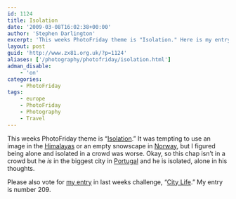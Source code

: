 ```yaml
---
id: 1124
title: Isolation
date: '2009-03-08T16:02:38+00:00'
author: 'Stephen Darlington'
excerpt: 'This weeks PhotoFriday theme is "Isolation." Here is my entry.'
layout: post
guid: 'http://www.zx81.org.uk/?p=1124'
aliases: ['/photography/photofriday/isolation.html']
adman_disable:
    - 'on'
categories:
    - PhotoFriday
tags:
    - europe
    - PhotoFriday
    - Photography
    - Travel
---
```


This weeks PhotoFriday theme is “[Isolation](http://www.photofriday.com/archives/challenge/000856.php).” It was tempting to use an image in the [Himalayas](/travel/tibet.html) or an empty snowscape in [Norway](/travel/norway.html), but I figured being alone and isolated in a crowd was worse. Okay, so this chap isn’t in a crowd but he *is* in the biggest city in [Portugal](/travel/lisbon-portugal.html) and he is isolated, alone in his thoughts.

Please also vote for [my entry](/photography/photofriday/city-life.html) in last weeks challenge, “[City Life](http://www.photofriday.com/linkviewer.php?id=854).” My entry is number 209.